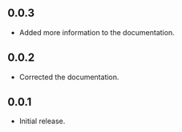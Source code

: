 ## 0.0.3

* Added more information to the documentation.
## 0.0.2

* Corrected the documentation.
## 0.0.1

* Initial release.